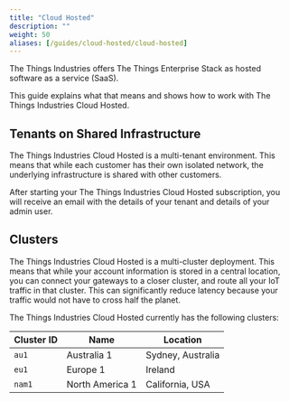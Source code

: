 ```yaml
---
title: "Cloud Hosted"
description: ""
weight: 50
aliases: [/guides/cloud-hosted/cloud-hosted]
---
```


The Things Industries offers The Things Enterprise Stack as hosted software as a service (SaaS). 

This guide explains what that means and shows how to work with The Things Industries Cloud Hosted.

<!--more-->

## Tenants on Shared Infrastructure

The Things Industries Cloud Hosted is a multi-tenant environment. This means that while each customer has their own isolated network, the underlying infrastructure is shared with other customers.

After starting your The Things Industries Cloud Hosted subscription, you will receive an email with the details of your tenant and details of your admin user.

## Clusters

The Things Industries Cloud Hosted is a multi-cluster deployment. This means that while your account information is stored in a central location, you can connect your gateways to a closer cluster, and route all your IoT traffic in that cluster. This can significantly reduce latency because your traffic would not have to cross half the planet.

The Things Industries Cloud Hosted currently has the following clusters:

| **Cluster ID** | **Name**        | **Location**      |
| -------------- | --------------- | ---------------   |
| `au1`          | Australia 1     | Sydney, Australia |
| `eu1`          | Europe 1        | Ireland           |
| `nam1`         | North America 1 | California, USA   |

